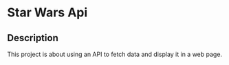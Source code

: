 # Star Wars Api

## Description

This project is about using an API to fetch data and display it in a web page.
